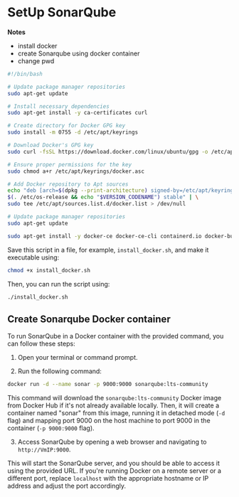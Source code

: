 # SetUp SonarQube

**Notes**
  - install docker
  - create Sonarqube using docker container
  - change pwd

```bash
#!/bin/bash

# Update package manager repositories
sudo apt-get update

# Install necessary dependencies
sudo apt-get install -y ca-certificates curl

# Create directory for Docker GPG key
sudo install -m 0755 -d /etc/apt/keyrings

# Download Docker's GPG key
sudo curl -fsSL https://download.docker.com/linux/ubuntu/gpg -o /etc/apt/keyrings/docker.asc

# Ensure proper permissions for the key
sudo chmod a+r /etc/apt/keyrings/docker.asc

# Add Docker repository to Apt sources
echo "deb [arch=$(dpkg --print-architecture) signed-by=/etc/apt/keyrings/docker.asc] https://download.docker.com/linux/ubuntu \
$(. /etc/os-release && echo "$VERSION_CODENAME") stable" | \
sudo tee /etc/apt/sources.list.d/docker.list > /dev/null

# Update package manager repositories
sudo apt-get update

sudo apt-get install -y docker-ce docker-ce-cli containerd.io docker-buildx-plugin docker-compose-plugin 
```

Save this script in a file, for example, `install_docker.sh`, and make it executable using:

```bash
chmod +x install_docker.sh
```

Then, you can run the script using:

```bash
./install_docker.sh
```

## Create Sonarqube Docker container
To run SonarQube in a Docker container with the provided command, you can follow these steps:

1. Open your terminal or command prompt.

2. Run the following command:

```bash
docker run -d --name sonar -p 9000:9000 sonarqube:lts-community
```

This command will download the `sonarqube:lts-community` Docker image from Docker Hub if it's not already available locally. Then, it will create a container named "sonar" from this image, running it in detached mode (`-d` flag) and mapping port 9000 on the host machine to port 9000 in the container (`-p 9000:9000` flag).

3. Access SonarQube by opening a web browser and navigating to `http://VmIP:9000`.

This will start the SonarQube server, and you should be able to access it using the provided URL. If you're running Docker on a remote server or a different port, replace `localhost` with the appropriate hostname or IP address and adjust the port accordingly.
